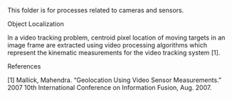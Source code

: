This folder is for processes related to cameras and sensors. 

Object Localization

In a video tracking problem, centroid pixel location of moving targets in an image frame are extracted using video processing algorithms which represent the kinematic measurements for the video tracking system [1]. 









References

[1] Mallick, Mahendra. “Geolocation Using Video Sensor Measurements.” 2007 10th International Conference on Information Fusion, Aug. 2007.
